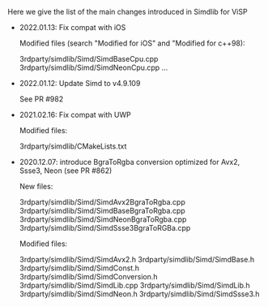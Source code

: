 Here we give the list of the main changes introduced in Simdlib for ViSP

- 2022.01.13: Fix compat with iOS

  Modified files (search "Modified for iOS" and "Modified for c++98):

    3rdparty/simdlib/Simd/SimdBaseCpu.cpp
    3rdparty/simdlib/Simd/SimdNeonCpu.cpp
    ...

- 2022.01.12: Update Simd to v4.9.109

    See PR #982

- 2021.02.16: Fix compat with UWP

  Modified files:

    3rdparty/simdlib/CMakeLists.txt

- 2020.12.07: introduce BgraToRgba conversion optimized for Avx2, Ssse3, Neon (see PR #862)

  New files:

	3rdparty/simdlib/Simd/SimdAvx2BgraToRgba.cpp
	3rdparty/simdlib/Simd/SimdBaseBgraToRgba.cpp
	3rdparty/simdlib/Simd/SimdNeonBgraToRgba.cpp
	3rdparty/simdlib/Simd/SimdSsse3BgraToRGBa.cpp

  Modified files:

	3rdparty/simdlib/Simd/SimdAvx2.h
	3rdparty/simdlib/Simd/SimdBase.h
	3rdparty/simdlib/Simd/SimdConst.h
	3rdparty/simdlib/Simd/SimdConversion.h
	3rdparty/simdlib/Simd/SimdLib.cpp
	3rdparty/simdlib/Simd/SimdLib.h
	3rdparty/simdlib/Simd/SimdNeon.h
	3rdparty/simdlib/Simd/SimdSsse3.h

